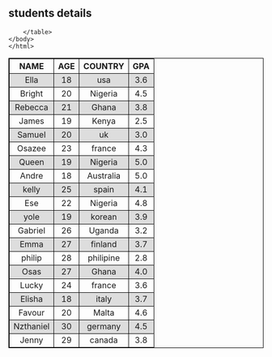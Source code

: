 <!DOCTYPE html>
<html>
    <head lang="en">
        <meta charset="UTF-8"
        <meta name="viewport" content="width=device-width, initial-scale=1.0">
        <style>
            table, th,td {border:1px solid black;
            text-align: center;}
        tr:nth-child(even) {
            background-color: #dddddd;
        }
        </style>
    </head>
    <body>
        <h2> students details</h2>
        <table style="width:100%">
            <tr>
                <th>NAME</th>
                <th>AGE</th>
                <th>COUNTRY</th>
                <th>GPA</th>
            </tr>
            <tr>
                <td>Ella</td>
                <td>18</td>
                <td>usa</td>
                <td>3.6</td>
            </tr>
            <tr>
                <td>Bright</td>
                <td>20</td>
                <td>Nigeria</td>
                <td>4.5</td>
            </tr>
            <tr>
                <td>Rebecca</td>
                <td>21</td>
                <td>Ghana</td>
                <td>3.8</td>
            </tr>
            <tr>
                <td>James</td>
                <td>19</td>
                <td>Kenya</td>
                <td>2.5</td>
            </tr>
            <tr>
                <td>Samuel</td>
                <td>20</td>
                <td>uk</td>
                <td>3.0</td>
            </tr>
            <tr>
                <td>Osazee</td>
                <td>23</td>
                <td>france</td>
                <td>4.3</td>
            </tr>
            <tr>
                <td>Queen</td>
                <td>19</td>
                <td>Nigeria</td>
                <td>5.0</td>
            </tr>
            <tr>
                <td>Andre</td>
                <td>18</td>
                <td>Australia</td>
                <td>5.0</td>
            </tr>
            <tr>
                <td>kelly </td>
                <td>25</td>
                <td>spain</td>
                <td>4.1</td> 
            </tr>
            <tr>
                <td>Ese</td>
                <td>22</td>
                <td>Nigeria</td>
                <td>4.8</td>                
            </tr>
            <tr>
                <td>yole</td>
                <td>19</td>
                <td>korean</td>
                <td>3.9</td>
            </tr>
            <tr>
                <td>Gabriel</td>
                <td>26</td>
                <td>Uganda</td>
                <td>3.2</td>
            </tr>
            <tr>
                <td>Emma</td>
                <td>27</td>
                <td>finland</td>
                <td>3.7</td>
            </tr>
            <tr>
                <td>philip</td>
                <td>28</td>
                <td>philipine</td>
                <td>2.8</td>
            </tr>
            <tr>
                <td>Osas</td>
                <td>27</td>
                <td>Ghana</td>
                <td>4.0</td>                
            </tr>
            <tr>
                <td>Lucky</td>
                <td>24</td>
                <td>france</td>
                <td>3.6</td>
            </tr>
            <tr>
                <td>Elisha</td>
                <td>18</td>
                <td>italy</td>
                <td>3.7</td>
            </tr>
            <tr>
                <td>Favour</td>
                <td>20</td>
                <td>Malta</td>
                <td>4.6</td>
            </tr>
            <tr>
                <td>Nzthaniel</td>
                <td>30</td>
                <td>germany</td>
                <td>4.5</td>
            </tr>
            <tr>
                <td>Jenny</td>
                <td>29</td>
                <td>canada</td>
                <td>3.8</td>
            </tr>


        </table>
    </body>
    </html>
